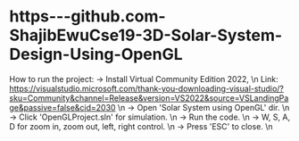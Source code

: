# https---github.com-ShajibEwuCse19-3D-Solar-System-Design-Using-OpenGL
How to run the project:
-> Install Virtual Community Edition 2022, \n
   Link: https://visualstudio.microsoft.com/thank-you-downloading-visual-studio/?sku=Community&channel=Release&version=VS2022&source=VSLandingPage&passive=false&cid=2030   \n
-> Open 'Solar System using OpenGL' dir. \n
-> Click 'OpenGLProject.sln' for simulation. \n
-> Run the code. \n
-> W, S, A, D for zoom in, zoom out, left, right control.  \n
-> Press 'ESC' to close. \n
